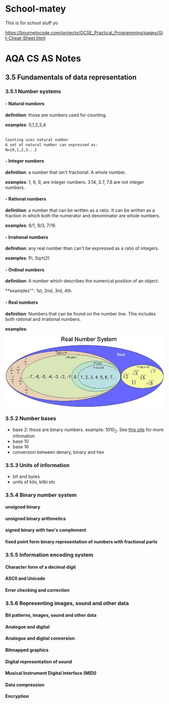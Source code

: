 # School-matey
This is for school stuff yo

https://bournetocode.com/projects/GCSE_Practical_Programming/pages/Git-Cheat-Sheet.html


# AQA CS AS Notes

## 3.5 Fundamentals of data representation

### 3.5.1 Number systems
#### - Natural numbers

**definition**: those are numbers used for counting.

**examples**: 0,1,2,3,4
``` 

Counting uses natural number
A set of natural number can expressed as:
N={0,1,2,3...}

```

#### - Integer numbers

**definition**: a number that isn't fractional. A whole number.

**examples**: 1, 6, 9, are integer numbers. 3.14, 3.7, 7.8 are not integer numbers.


#### - Rational numbers

**definition**: a number that can be written as a ratio. It can be written as a fraction in which both the numerator and denominator are whole numbers.

**examples**: 8/1, 9/3, 7/16


#### - Irrational numbers

**definition**: any real number than can't be expressed as a ratio of integers.

**examples**: Pi, Sqrt(2)


#### - Ordinal numbers

**definition**: A number which describes the numerical position of an object.

**examples"": 1st, 2nd, 3rd, 4th


#### - Real numbers

**definition**: Numbers that can be found on the number line. This includes both rational and irrational numbers.

**examples**: 

<img src="Images/Realnumbers.jpg"></img>



### 3.5.2 Number bases
+ base 2: those are binary numbers. example: 1010<sub>2</sub>. See [this site](https://bournetocode.com/projects/AQA_AS_Theory/pages/3-5.html) for more infomation
+ base 10
+ base 16
+ conversion between denary, binary and hex

### 3.5.3 Units of information
+ bit and bytes
+ units of kilo, kilbi etc

### 3.5.4 Binary number system

#### unsigned binary

#### unsigned binary arithmetics
#### signed binary with two's complement
#### fixed point form binary representation of numbers with fractional parts

### 3.5.5 Information encoding system

#### Character form of a decimal digit
#### ASCII and Unicode
#### Error checking and correction

### 3.5.6 Representing images, sound and other data

#### Bit patterns, images,  sound  and other  data
#### Analogue and digital
#### Analogue and digital conversion
#### Bitmapped graphics
#### Digital representation of sound
#### Musical Instrument Digital Interface (MIDI)
#### Data compression
#### Encryption
